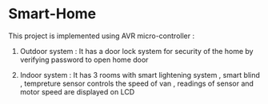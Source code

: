 # Smart-Home
This project is implemented using AVR micro-controller :

1. Outdoor system :
It has a door lock system for security of the home by verifying password to open home door 

2. Indoor system :
It has 3 rooms with smart lightening system , smart blind , tempreture sensor controls the speed of van , readings of sensor and motor speed are displayed on LCD
